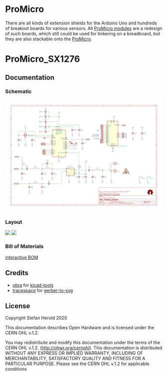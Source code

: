 # ProMicro
There are all kinds of extension shields for the Arduino Uno and hundreds of breakout boards for various sensors. All [ProMicro modules](https://github.com/nerdyscout?tab=repositories&q=ProMicro) are a redesign of such boards, which still could be used for tinkering on a breadboard, but they are also stackable onto the [ProMicro](https://github.com/sparkfun/Pro_Micro).

# ProMicro_SX1276


## Documentation

<!--
to be done
### Pinout
[![ProMicro_SX1276_pinout](docs/ProMicro_SX1276_pinout.svg)](docs/ProMicro_SX1276_pinout.pdf)
-->

### Schematic
[![ProMicro_SX1276_schematic](docs/ProMicro_SX1276_schematic.svg)](docs/ProMicro_SX1276_schematic.pdf)

### Layout
<!--
<a href="docs/ProMicro_SX1276_layout_front.pdf" alt="ProMicro_SX1276_layout_front"><img src="docs/ProMicro_SX1276_layout_front.svg" width=20%></a>
<a href="docs/ProMicro_SX1276_layout_bottom.pdf" alt="ProMicro_SX1276_layout_bottom"><img src="docs/ProMicro_SX1276_layout_bottom.svg" width=20%></a>
-->
<img src="docs/ProMicro_SX1276_layout_front.svg" width=20%>
<img src="docs/ProMicro_SX1276_layout_bottom.svg" width=20%>

### Bill of Materials
<!--
<script src='https://code.jquery.com/jquery-3.4.1.min.js' integrity='sha256-CSXorXvZcTkaix6Yvo6HppcZGetbYMGWSFlBw8HfCJo=' crossorigin='anonymous'></script>
<script type='text/javascript'>
    $.ajax({
        url: 'docs/bom/ProMicro_SX1276_bom.csv',
        type: 'GET',
        dataType: 'text',
    }).done(createTable);

    function createTable(data) {
        var allRows = data.split(/\r?\n|\r/);
        var table = '\n<table>\n';
        for (var singleRow = 0; singleRow < allRows.length; singleRow++) {
            if (singleRow === 0) {
                table += '  <thead>\n';
                table += '    <tr>\n';
            } else {
                table += '    <tr>\n';
            }

            var rowCells = allRows[singleRow].split(',');

            for (var rowCell = 0; rowCell < rowCells.length; rowCell++) {
                if (singleRow === 0) {
                    table += '      <th>'+rowCells[rowCell]+'</th>\n';
                } else {
                    table += '      <td>'+rowCells[rowCell]+'</td>\n';
                }
            }
            if (singleRow === 0) {
                table += '    </tr>\n';
                table += '  </thead>\n';
                table += '  <tbody>\n';
            } else {
                table += '    </tr>\n';
            }
        }

        table += '  </tbody>\n';
        table += '</table>\n';
        table = table.split('"').join('');
        document.getElementById("BOM_table").innerHTML = table;
    }
</script>
<p id="BOM_table"></p>
-->

[interactive BOM](https://nerdyscout.github.io/ProMicro_SX1276/docs/bom/index.html)

<!--
### external

#### Tindie.com
#### kitspace.org
#### hackster.io
-->

## Credits
* [obra](https://github.com/obra) for [kicad-tools](https://github.com/obra/kicad-tools)
* [tracespace](https://github.com/tracespace) for [gerber-to-svg](https://github.com/tracespace/tracespace)
<!--
* [Sparkfun](sparkfun.com/) for [Graphical Datasheets](https://github.com/sparkfun/Graphical_Datasheets)
-->

## License
Copyright Stefan Herold 2020

This documentation describes Open Hardware and is licensed under the CERN OHL v.1.2.

You may redistribute and modify this documentation under the terms of the CERN OHL v.1.2. (http://ohwr.org/cernohl). This documentation is distributed WITHOUT ANY EXPRESS OR IMPLIED WARRANTY, INCLUDING OF MERCHANTABILITY, SATISFACTORY QUALITY AND FITNESS FOR A PARTICULAR PURPOSE. Please see the CERN OHL v.1.2 for applicable conditions
